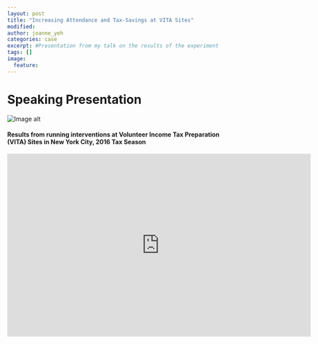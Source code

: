 ```yaml
---
layout: post
title: "Increasing Attendance and Tax-Savings at VITA Sites"
modified:
author: joanne_yeh
categories: case
excerpt: #Presentation from my talk on the results of the experiment
tags: []
image:
  feature:
---
```


# Speaking Presentation
![Image alt]({{site.baseurl}}/images/cows.jpg)

#### Results from running interventions at Volunteer Income Tax Preparation (VITA) Sites in New York City, 2016 Tax Season


<iframe src="https://docs.google.com/presentation/d/e/2PACX-1vQ2hrykwkAcL_iqyYeL2VXTsXPAyaVLNQz06wbIV3NTlks2J1dCv7VBf27gP2EUXHry-OvLAaPF3kzb/embed?start=false&loop=false&delayms=3000" frameborder="0" width="699" height="422" allowfullscreen="true" mozallowfullscreen="true" webkitallowfullscreen="true"></iframe>